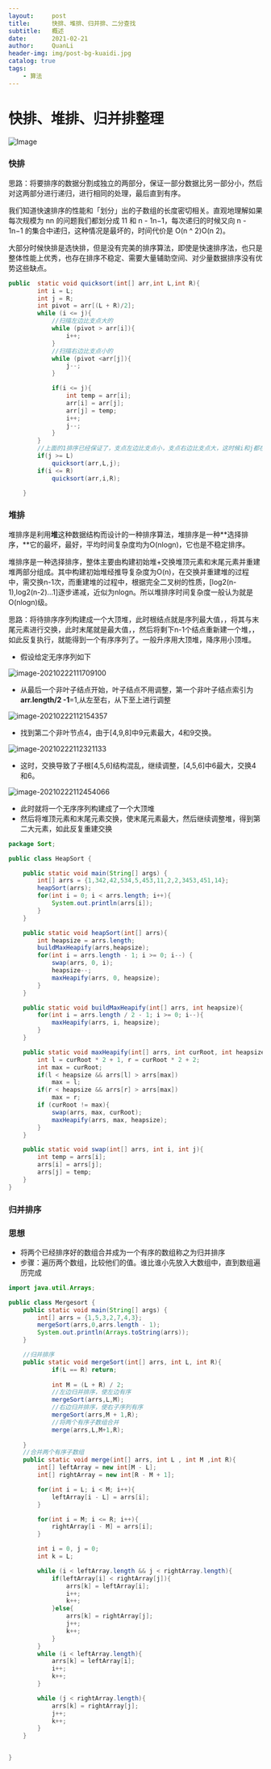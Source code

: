 ```yaml
---
layout:     post
title:      快排、堆排、归并排、二分查找
subtitle:   概述
date:       2021-02-21
author:     QuanLi
header-img: img/post-bg-kuaidi.jpg
catalog: true
tags:
    - 算法
---
```


# 快排、堆排、归并排整理

![Image](C:\Users\ql\AppData\Local\Temp\Image.png)

### 快排

思路：将要排序的数据分割成独立的两部分，保证一部分数据比另一部分小，然后对这两部分进行递归，进行相同的处理，最后直到有序。

我们知道快速排序的性能和「划分」出的子数组的长度密切相关。直观地理解如果每次规模为 nn 的问题我们都划分成 11 和 n - 1n−1，每次递归的时候又向 n - 1n−1 的集合中递归，这种情况是最坏的，时间代价是 O(n ^ 2)O(n 
2)。

大部分时候快排是选快排，但是没有完美的排序算法，即使是快速排序法，也只是整体性能上优秀，也存在排序不稳定、需要大量辅助空间、对少量数据排序没有优势这些缺点。

~~~java
public  static void quicksort(int[] arr,int L,int R){
        int i = L;
        int j = R;
        int pivot = arr[(L + R)/2];
        while (i <= j){
            //扫描左边比支点大的
            while (pivot > arr[i]){
                i++;
            }
            //扫描右边比支点小的
            while (pivot <arr[j]){
                j--;
            }

            if(i <= j){
                int temp = arr[i];
                arr[i] = arr[j];
                arr[j] = temp;
                i++;
                j--;
            }
        }
		//上面的1排序已经保证了，支点左边比支点小，支点右边比支点大，这时候i和j都在支点处交汇
        if(j >= L)
            quicksort(arr,L,j);
        if(i <= R)
            quicksort(arr,i,R);

    }
~~~

### 堆排

​	堆排序是利用**堆**这种数据结构而设计的一种排序算法，堆排序是一种**选择排序，**它的最坏，最好，平均时间复杂度均为O(nlogn)，它也是不稳定排序。

​	堆排序是一种选择排序，整体主要由构建初始堆+交换堆顶元素和末尾元素并重建堆两部分组成。其中构建初始堆经推导复杂度为O(n)，在交换并重建堆的过程中，需交换n-1次，而重建堆的过程中，根据完全二叉树的性质，[log2(n-1),log2(n-2)...1]逐步递减，近似为nlogn。所以堆排序时间复杂度一般认为就是O(nlogn)级。

思路：将待排序序列构建成一个大顶堆，此时根结点就是序列最大值，，将其与末尾元素进行交换，此时末尾就是最大值，，然后将剩下n-1个结点重新建一个堆，，如此反复执行，就能得到一个有序序列了。一般升序用大顶堆，降序用小顶堆。

- 假设给定无序序列如下

![image-20210222111709100](C:\Users\ql\AppData\Roaming\Typora\typora-user-images\image-20210222111709100.png)

- 从最后一个非叶子结点开始，叶子结点不用调整，第一个非叶子结点索引为**arr.length/2 -1**=1,从左至右，从下至上进行调整

![image-20210222112154357](C:\Users\ql\AppData\Roaming\Typora\typora-user-images\image-20210222112154357.png)

- 找到第二个非叶节点4，由于[4,9,8]中9元素最大，4和9交换。

![image-20210222112321133](C:\Users\ql\AppData\Roaming\Typora\typora-user-images\image-20210222112321133.png)

- 这时，交换导致了子根[4,5,6]结构混乱，继续调整，[4,5,6]中6最大，交换4和6。

![image-20210222112454066](C:\Users\ql\AppData\Roaming\Typora\typora-user-images\image-20210222112454066.png)

- 此时就将一个无序序列构建成了一个大顶堆
- 然后将堆顶元素和末尾元素交换，使末尾元素最大，然后继续调整堆，得到第二大元素，如此反复重建交换

~~~java
package Sort;

public class HeapSort {

    public static void main(String[] args) {
        int[] arrs = {1,342,42,534,5,453,11,2,2,3453,451,14};
        heapSort(arrs);
        for(int i = 0; i < arrs.length; i++){
            System.out.println(arrs[i]);
        }
    }

    public static void heapSort(int[] arrs){
        int heapsize = arrs.length;
        buildMaxHeapify(arrs,heapsize);
        for(int i = arrs.length - 1; i >= 0; i--) {
            swap(arrs, 0, i);
            heapsize--;
            maxHeapify(arrs, 0, heapsize);
        }
    }

    public static void buildMaxHeapify(int[] arrs, int heapsize){
        for(int i = arrs.length / 2 - 1; i >= 0; i--){
            maxHeapify(arrs, i, heapsize);
        }
    }

    public static void maxHeapify(int[] arrs, int curRoot, int heapsize){
        int l = curRoot * 2 + 1, r = curRoot * 2 + 2;
        int max = curRoot;
        if(l < heapsize && arrs[l] > arrs[max])
            max = l;
        if(r < heapsize && arrs[r] > arrs[max])
            max = r;
        if (curRoot != max){
            swap(arrs, max, curRoot);
            maxHeapify(arrs, max, heapsize);
        }
    }

    public static void swap(int[] arrs, int i, int j){
        int temp = arrs[i];
        arrs[i] = arrs[j];
        arrs[j] = temp;
    }
}

~~~

### 归并排序

### 思想

- 将两个已经排序好的数组合并成为一个有序的数组称之为归并排序
- 步骤：遍历两个数组，比较他们的值。谁比谁小先放入大数组中，直到数组遍历完成

~~~java
import java.util.Arrays;

public class Mergesort {
    public static void main(String[] args) {
        int[] arrs = {1,5,3,2,7,4,3};
        mergeSort(arrs,0,arrs.length - 1);
        System.out.println(Arrays.toString(arrs));
    }

    //归并排序
    public static void mergeSort(int[] arrs, int L, int R){
        	if(L == R) return;
     
            int M = (L + R) / 2;
            //左边归并排序，使左边有序
            mergeSort(arrs,L,M);
            //右边归并排序，使右子序列有序
            mergeSort(arrs,M + 1,R);
            //将两个有序子数组合并
            merge(arrs,L,M+1,R);
        
    }
    //合并两个有序子数组
    public static void merge(int[] arrs, int L , int M ,int R){
        int[] leftArray = new int[M - L];
        int[] rightArray = new int[R - M + 1];

        for(int i = L; i < M; i++){
            leftArray[i - L] = arrs[i];
        }

        for(int i = M; i <= R; i++){
            rightArray[i - M] = arrs[i];
        }

        int i = 0, j = 0;
        int k = L;

        while (i < leftArray.length && j < rightArray.length){
            if(leftArray[i] < rightArray[j]){
                arrs[k] = leftArray[i];
                i++;
                k++;
            }else{
                arrs[k] = rightArray[j];
                j++;
                k++;
            }
        }
        while (i < leftArray.length){
            arrs[k] = leftArray[i];
            i++;
            k++;
        }

        while (j < rightArray.length){
            arrs[k] = rightArray[j];
            j++;
            k++;
        }
    }


}

~~~

